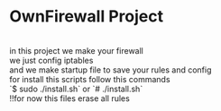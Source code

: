 OwnFirewall Project
===================

\
in this project we make your firewall \
we just config iptables \
and we make startup file to save your rules and config \
for install this scripts follow this commands \
\`\$ sudo ./install.sh\` or \`\# ./install.sh\` \
!!for now this files erase all rules
